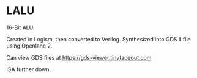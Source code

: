 # LALU

16-Bit ALU. 

Created in Logism, then converted to Verilog.
Synthesized into GDS II file using Openlane 2.

Can view GDS files at https://gds-viewer.tinytapeout.com


ISA further down.
